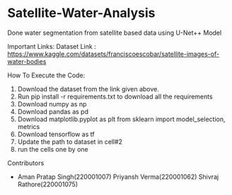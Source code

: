 # Satellite-Water-Analysis
Done water segmentation from satellite based data using U-Net++ Model

Important Links:
Dataset Link : https://www.kaggle.com/datasets/franciscoescobar/satellite-images-of-water-bodies

How To Execute the Code:
1. Download the dataset from the link given above.
2. Run pip install -r requirements.txt to download all the requirements
3. Download numpy as np
4. Download pandas as pd
5. Download matplotlib.pyplot as plt from sklearn import model_selection, metrics
6. Download tensorflow as tf
7. Update the path to dataset in cell#2
8. run the cells one by one


Contributors
- Aman Pratap Singh(220001007)
  Priyansh Verma(220001062)
  Shivraj Rathore(220001075)